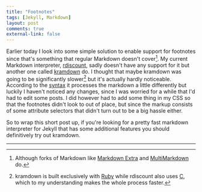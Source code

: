 ```yaml
---
title: "Footnotes"
tags: [Jekyll, Markdown]
layout: post
comments: true
external-link: false
---
```


Earlier today I look into some simple solution to enable support for footnotes since that's something that regular Markdown doesn't cover[^20121109-1]. My current Markdown interpreter, [rdiscount](https://github.com/rtomayko/rdiscount "rdiscount"), sadly doesn't have any support for it but another one called [kramdown](http://kramdown.rubyforge.org/ "kramdown") do. I thought that maybe kramdown was going to be significantly slower[^20121109-2] but it's actually hardly noticeable. According to the [syntax](http://kramdown.rubyforge.org/syntax.html "kramdown syntax") it processes the markdown a little differently but luckily I haven't noticed any changes, since I was worried for a while that I'd had to edit some posts. I did however had to add some thing in my CSS so that the footnotes didn't look to out of place, but since the markup consists of some attribute selectors that didn't turn out to be a big hassle either.

So to wrap this short post up, if you're looking for a pretty fast markdown interpreter for Jekyll that has some additional features you should definitively try out kramdown.

***

[^20121109-1]: Although forks of Markdown like [Markdown Extra](http://michelf.ca/projects/php-markdown/extra/ "Markdown Extra") and [MultiMarkdown](http://fletcherpenney.net/multimarkdown/ "MultiMarkdown") do.
[^20121109-2]: kramdown is built exclusively with [Ruby](http://en.wikipedia.org/wiki/Ruby_(programming_language) "Ruby (Programming Language)") while rdiscount also uses [C](http://en.wikipedia.org/wiki/C_(programming_language) "C (Programming Language)"), which to my understanding makes the whole process faster.